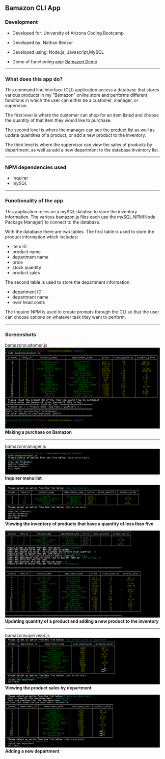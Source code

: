 ﻿

## Bamazon CLI App

### Development

- Developed for: University of Arizona Coding Bootcamp

- Developed by: Nathan Benzor

- Developed using: Node.js, Javascript,MySQL

- Demo of functioning app: [Bamazon Demo](https://youtu.be/VjDqlr4zBYA)

***

### What does this app do?
This command line interface (CLI) application access a database that stores various products in my "Bamazon" online store and performs different functions in which the user can either be a customer, manager, or supervisor. 

The first level is where the customer can shop for an item listed and choose the quantity of that item they would like to purchase.

The second level is where the manager can see the product list as well as update quantities of a product, or add a new product to the inventory.

The third level is where the supervisor can view the sales of products by department, as well as add a new department to the database inventory list.

***
### NPM dependencies used
 - Inquirer
 - mySQL

***

### Functionality of the app
This application relies on a mySQL databse to store the inventory information. The various bamazon.js files each use the mySQL NPM(Node Package Manager) to connect to the database. 

With the database there are two tables. The first table is used to store the product information which includes:

 - item ID
 - product name
 - department name
 - price
 - stock quantity
 - product sales

The second table is used to store the department information:

 - department ID
 - department name
 - over head costs

The Inquirer NPM is used to create prompts through the CLI so that the user can choose options on whatever task they want to perform.

***
### Screenshots
bamazoncustomer.js
![Purchasing a product from the inventory](https://github.com/n8benzor/bamazon/blob/master/Images/bamazoncustomer.png?raw=true)
**Making a purchase on Bamazon**
***
bamazonmanager.js
![Inquirer menu list](https://github.com/n8benzor/bamazon/blob/master/Images/bamazonmanager1.png?raw=true)
**Inquirer menu list**

![Viewing low inventory](https://github.com/n8benzor/bamazon/blob/master/Images/bamazonmanager2.png?raw=true)
**Viewing the inventory of products that have a quantity of less than five**

![Updating inventory quantity and adding a new product](https://github.com/n8benzor/bamazon/blob/master/Images/bamazonmanager3.png?raw=true)
**Updating quantity of a product and adding a new product to the inventory**
***
bamazonsupervisor.js
![Viewing the product sales by department](https://github.com/n8benzor/bamazon/blob/master/Images/bamazonsupervisor1.png?raw=true)
**Viewing the product sales by department**

![Adding a new department](https://github.com/n8benzor/bamazon/blob/master/Images/bamazonsupervisor2.png?raw=true)**Adding a new department**
